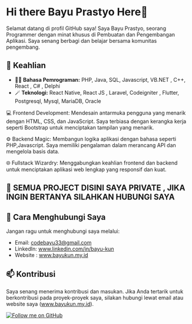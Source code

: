 # Hi there Bayu Prastyo Here👋

Selamat datang di profil GitHub saya! Saya Bayu Prastyo, seorang Programmer dengan minat khusus di Pembuatan dan Pengembangan Aplikasi. Saya senang berbagi dan belajar bersama komunitas pengembang.

## 🔭 Keahlian

- 🧑‍💻 **Bahasa Pemrograman:** PHP, Java, SQL, Javascript, VB.NET , C++, React , C# , Delphi 
- 🪄 **Teknologi:** React Native, React JS , Laravel, Codeigniter , Flutter, Postgresql, Mysql, MariaDB, Oracle

💻 Frontend Development: Mendesain antarmuka pengguna yang menarik dengan HTML, CSS, dan JavaScript. Saya terbiasa dengan kerangka kerja seperti Bootstrap untuk menciptakan tampilan yang menarik.

⚙️ Backend Magic: Membangun logika aplikasi dengan bahasa seperti PHP,Javascript. Saya memiliki pengalaman dalam merancang API dan mengelola basis data.

🌐 Fullstack Wizardry: Menggabungkan keahlian frontend dan backend untuk menciptakan aplikasi web lengkap yang responsif dan kuat.
## 🔭 SEMUA PROJECT DISINI SAYA PRIVATE , JIKA INGIN BERTANYA SILAHKAN HUBUNGI SAYA
## 💬 Cara Menghubungi Saya

Jangan ragu untuk menghubungi saya melalui:

- Email: codebayu33@gmail.com
- LinkedIn: www.linkedin.com/in/bayu-kun
- Website : www.bayukun.my.id

## 📫 Kontribusi

Saya senang menerima kontribusi dan masukan. Jika Anda tertarik untuk berkontribusi pada proyek-proyek saya, silakan hubungi lewat email atau website saya (www.bayukun.my.id).

[![Follow me on GitHub](https://img.shields.io/github/followers/BayuKun28?label=Follow&style=social)](https://github.com/BayuKun28)


<!--
**BayuKun28/BayuKun28** is a ✨ _special_ ✨ repository because its `README.md` (this file) appears on your GitHub profile.

Here are some ideas to get you started:

- 🔭 I’m currently working on ...
- 🌱 I’m currently learning ...
- 👯 I’m looking to collaborate on ...
- 🤔 I’m looking for help with ...
- 💬 Ask me about ...
- 📫 How to reach me: ...
- 😄 Pronouns: ...
- ⚡ Fun fact: ...
-->
